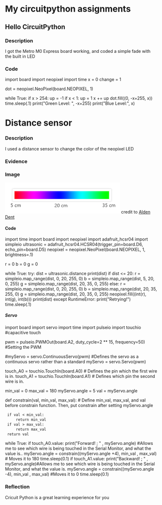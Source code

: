 # My circuitpython assignments
## Hello CircuitPython
### Description
I got the Metro M0 Express board working, and coded a simple fade with the built in LED
### Code
import board
import neopixel
import time
x = 0
change = 1

dot = neopixel.NeoPixel(board.NEOPIXEL, 1)

while True:
    if x > 254:
        up = -1
    if x < 1:
        up = 1
    x += up
    dot.fill((0, -x+255, x))
    time.sleep(.1)
    print("Green Level: ", -x+255)
    print("Blue Level:", x)
 
 # Distance sensor
 
 ### Description
I used a distance sensor to change the color of the neopixel LED
 ### Evidence

 ### Image
<img src="https://github.com/adent11/CircuitPython/blob/master/Media/DistanceSensorLEDMapping.png" alt="The Base" width="380"> credit to [Alden Dent](https://github.com/adent11/CircuitPython)
 #### Code

 import time
 import board
 import neopixel
 import adafruit_hcsr04
 import simpleio
 ultrasonic = adafruit_hcsr04.HCSR04(trigger_pin=board.D6, echo_pin=board.D5)
 neopixel = neopixel.NeoPixel(board.NEOPIXEL, 1, brightness=.1)

 r = 0
 b = 0
 g = 0

 while True:
     try:
         dist = ultrasonic.distance
         print(dist)
         if dist <= 20:
             r = simpleio.map_range(dist, 0, 20, 255, 0)
             b = simpleio.map_range(dist, 5, 20, 0, 255)
             g = simpleio.map_range(dist, 20, 35, 0, 255)
         else:
             r = simpleio.map_range(dist, 0, 20, 255, 0)
             b = simpleio.map_range(dist, 20, 35, 255, 0)
             g = simpleio.map_range(dist, 20, 35, 0, 255)
         neopixel.fill((int(r), int(g), int(b)))
         print(dist)
     except RuntimeError:
         print("Retrying!")
     time.sleep(.1)
 ##### Servo
 import board
 import servo
 import time
 import pulseio
 import touchio #capacitive touch

 pwm = pulseio.PWMOut(board.A2, duty_cycle=2 ** 15, frequency=50) #Setting the PWM

 #myServo = servo.ContinuousServo(pwm) #Defines the servo as a continuous servo rather than a standard
 myServo = servo.Servo(pwm)

 touch_A0 = touchio.TouchIn(board.A0)  # Defines the pin which the first wire is in.
 touch_A1 = touchio.TouchIn(board.A1)  # Defines which pin the second wire is in.

 min_val = 0
 max_val = 180
 myServo.angle = 5
 val = myServo.angle


 def constrain(val, min_val, max_val):   # Define min_val, max_val, and val before constrain function. Then, put constrain after setting myServo.angle

     if val < min_val:
         return min_val
     if val > max_val:
         return max_val
     return val

 while True:
     if touch_A0.value:
         print("Forward! ; " , myServo.angle) #Allows me to see which wire is being touched in the Serial Monitor, and what the value is..
         myServo.angle = constrain((myServo.angle +4), min_val , max_val) # Moves it to 180
         time.sleep(0.1)
     if touch_A1.value:
         print("Backward! ; " , myServo.angle)#Allows me to see which wire is being touched in the Serial Monitor, and what the value is.
         myServo.angle = constrain((myServo.angle -4), min_val , max_val) #Moves it to 0
         time.sleep(0.1)     
 ### Reflection
 Cricuit Python is a great learning experience for you
